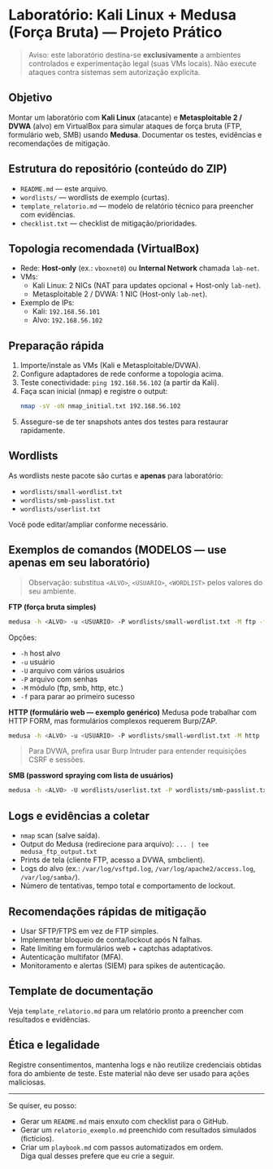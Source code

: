 # Laboratório: Kali Linux + Medusa (Força Bruta) — Projeto Prático

> Aviso: este laboratório destina-se **exclusivamente** a ambientes controlados e experimentação legal (suas VMs locais). Não execute ataques contra sistemas sem autorização explícita.

## Objetivo
Montar um laboratório com **Kali Linux** (atacante) e **Metasploitable 2 / DVWA** (alvo) em VirtualBox para simular ataques de força bruta (FTP, formulário web, SMB) usando **Medusa**. Documentar os testes, evidências e recomendações de mitigação.

## Estrutura do repositório (conteúdo do ZIP)
- `README.md` — este arquivo.
- `wordlists/` — wordlists de exemplo (curtas).
- `template_relatorio.md` — modelo de relatório técnico para preencher com evidências.
- `checklist.txt` — checklist de mitigação/prioridades.

## Topologia recomendada (VirtualBox)
- Rede: **Host-only** (ex.: `vboxnet0`) ou **Internal Network** chamada `lab-net`.
- VMs:
  - Kali Linux: 2 NICs (NAT para updates opcional + Host-only `lab-net`).
  - Metasploitable 2 / DVWA: 1 NIC (Host-only `lab-net`).
- Exemplo de IPs:
  - Kali: `192.168.56.101`
  - Alvo: `192.168.56.102`

## Preparação rápida
1. Importe/instale as VMs (Kali e Metasploitable/DVWA).
2. Configure adaptadores de rede conforme a topologia acima.
3. Teste conectividade: `ping 192.168.56.102` (a partir da Kali).
4. Faça scan inicial (nmap) e registre o output:
   ```bash
   nmap -sV -oN nmap_initial.txt 192.168.56.102
   ```
5. Assegure-se de ter snapshots antes dos testes para restaurar rapidamente.

## Wordlists
As wordlists neste pacote são curtas e **apenas** para laboratório:
- `wordlists/small-wordlist.txt`
- `wordlists/smb-passlist.txt`
- `wordlists/userlist.txt`

Você pode editar/ampliar conforme necessário.

## Exemplos de comandos (MODELOS — use apenas em seu laboratório)
> Observação: substitua `<ALVO>`, `<USUARIO>`, `<WORDLIST>` pelos valores do seu ambiente.

**FTP (força bruta simples)**
```bash
medusa -h <ALVO> -u <USUARIO> -P wordlists/small-wordlist.txt -M ftp -f
```
Opções:
- `-h` host alvo
- `-u` usuário
- `-U` arquivo com vários usuários
- `-P` arquivo com senhas
- `-M` módulo (ftp, smb, http, etc.)
- `-f` para parar ao primeiro sucesso

**HTTP (formulário web — exemplo genérico)**
Medusa pode trabalhar com HTTP FORM, mas formulários complexos requerem Burp/ZAP.
```bash
medusa -h <ALVO> -u <USUARIO> -P wordlists/small-wordlist.txt -M http -m FORM:/path/login.php:username:password
```
> Para DVWA, prefira usar Burp Intruder para entender requisições CSRF e sessões.

**SMB (password spraying com lista de usuários)**
```bash
medusa -h <ALVO> -U wordlists/userlist.txt -P wordlists/smb-passlist.txt -M smb
```

## Logs e evidências a coletar
- `nmap` scan (salve saída).
- Output do Medusa (redirecione para arquivo): `... | tee medusa_ftp_output.txt`
- Prints de tela (cliente FTP, acesso a DVWA, smbclient).
- Logs do alvo (ex.: `/var/log/vsftpd.log`, `/var/log/apache2/access.log`, `/var/log/samba/`).
- Número de tentativas, tempo total e comportamento de lockout.

## Recomendações rápidas de mitigação
- Usar SFTP/FTPS em vez de FTP simples.
- Implementar bloqueio de conta/lockout após N falhas.
- Rate limiting em formulários web + captchas adaptativos.
- Autenticação multifator (MFA).
- Monitoramento e alertas (SIEM) para spikes de autenticação.

## Template de documentação
Veja `template_relatorio.md` para um relatório pronto a preencher com resultados e evidências.

## Ética e legalidade
Registre consentimentos, mantenha logs e não reutilize credenciais obtidas fora do ambiente de teste. Este material não deve ser usado para ações maliciosas.

---

Se quiser, eu posso:
- Gerar um `README.md` mais enxuto com checklist para o GitHub.
- Gerar um `relatorio_exemplo.md` preenchido com resultados simulados (fictícios).
- Criar um `playbook.md` com passos automatizados em ordem.  
Diga qual desses prefere que eu crie a seguir.
